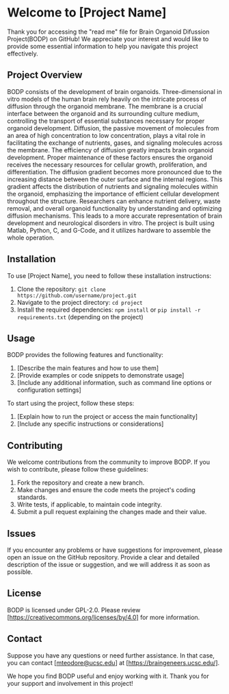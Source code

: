 # Welcome to [Project Name]

Thank you for accessing the "read me" file for Brain Organoid Difussion Project(BODP) on GitHub! We appreciate your interest and would like to provide some essential information to help you navigate this project effectively.

## Project Overview

BODP consists of the development of brain organoids. Three-dimensional in vitro models of the human brain rely heavily on the intricate process of diffusion through the organoid membrane. The membrane is a crucial interface between the organoid and its surrounding culture medium, controlling the transport of essential substances necessary for proper organoid development. Diffusion, the passive movement of molecules from an area of high concentration to low concentration, plays a vital role in facilitating the exchange of nutrients, gases, and signaling molecules across the membrane. The efficiency of diffusion greatly impacts brain organoid development. Proper maintenance of these factors ensures the organoid receives the necessary resources for cellular growth, proliferation, and differentiation. The diffusion gradient becomes more pronounced due to the increasing distance between the outer surface and the internal regions. This gradient affects the distribution of nutrients and signaling molecules within the organoid, emphasizing the importance of efficient cellular development throughout the structure. Researchers can enhance nutrient delivery, waste removal, and overall organoid functionality by understanding and optimizing diffusion mechanisms. This leads to a more accurate representation of brain development and neurological disorders in vitro. The project is built using Matlab, Python, C, and G-Code, and it utilizes hardware to assemble the whole operation.

## Installation

To use [Project Name], you need to follow these installation instructions:

1. Clone the repository: `git clone https://github.com/username/project.git`
2. Navigate to the project directory: `cd project`
3. Install the required dependencies: `npm install` or `pip install -r requirements.txt` (depending on the project)

## Usage

BODP provides the following features and functionality:

1. [Describe the main features and how to use them]
2. [Provide examples or code snippets to demonstrate usage]
3. [Include any additional information, such as command line options or configuration settings]

To start using the project, follow these steps:

1. [Explain how to run the project or access the main functionality]
2. [Include any specific instructions or considerations]

## Contributing

We welcome contributions from the community to improve BODP. If you wish to contribute, please follow these guidelines:

1. Fork the repository and create a new branch.
2. Make changes and ensure the code meets the project's coding standards.
3. Write tests, if applicable, to maintain code integrity.
4. Submit a pull request explaining the changes made and their value.

## Issues

If you encounter any problems or have suggestions for improvement, please open an issue on the GitHub repository. Provide a clear and detailed description of the issue or suggestion, and we will address it as soon as possible.

## License
BODP is licensed under GPL-2.0. Please review [https://creativecommons.org/licenses/by/4.0] for more information.

## Contact

Suppose you have any questions or need further assistance. In that case, you can contact [mteodore@ucsc.edu] at [https://braingeneers.ucsc.edu/].

We hope you find BODP useful and enjoy working with it. Thank you for your support and involvement in this project!
